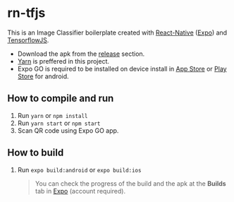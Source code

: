 # rn-tfjs

This is an Image Classifier boilerplate created with [React-Native](https://reactnative.dev/) ([Expo](https://expo.io/)) and [TensorflowJS](https://www.tensorflow.org/js).

- Download the apk from the [release](https://github.com/princejoogie/react-native-tfjs/releases) section.
- [Yarn](https://yarnpkg.com/) is preffered in this project.
- Expo GO is required to be installed on device install in [App Store](https://apps.apple.com/us/app/expo-go/id982107779) or [Play Store](https://play.google.com/store/apps/details?id=host.exp.exponent&hl=en&gl=US) for android.

## How to compile and run

1. Run `yarn` or `npm install`
2. Run `yarn start` or `npm start`
3. Scan QR code using Expo GO app.

## How to build

1. Run `expo build:android` or `expo build:ios`
   > You can check the progress of the build and the apk at the **Builds** tab in [Expo](https://expo.io/) (account required).
